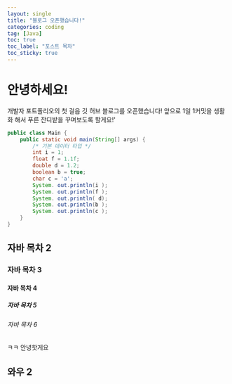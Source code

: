 ```yaml
---
layout: single
title: "블로그 오픈했습니다!"
categories: coding
tag: [Java]
toc: true
toc_label: "포스트 목차"
toc_sticky: true
---
```

# 안녕하세요!
개발자 포트폴리오의 첫 걸음 깃 허브 블로그를 오픈했습니다!
앞으로 1일 1커밋을 생활화 해서 푸른 잔디밭을 꾸며보도록 할게요!'



```java
public class Main {
    public static void main(String[] args) {
        /* 기본 데이터 타입 */
        int i = 1;
        float f = 1.1f;
        double d = 1.2;
        boolean b = true;
        char c = 'a';
        System. out.println(i );
        System. out.println(f );
        System. out.println( d);
        System. out.println(b );
        System. out.println(c );
    }
}
```

## 자바 목차 2

### 자바 목차 3

#### 자바 목차 4

##### 자바 목차 5

###### 자바 목차 6

ㅋㅋ 안녕핫게요
## 와우 2

